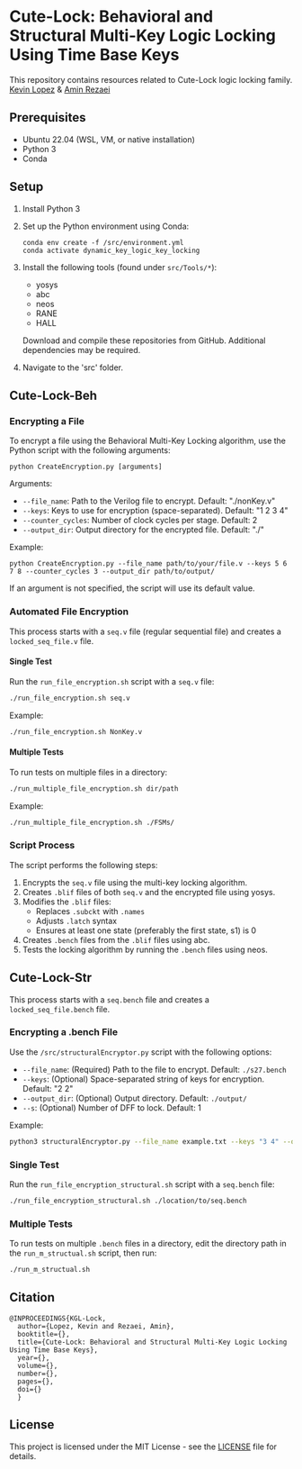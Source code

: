 # Cute-Lock: Behavioral and Structural Multi-Key Logic Locking Using Time Base Keys
This repository contains resources related to Cute-Lock logic locking family. </br>
[Kevin Lopez](https://github.com/KevinDLopez) & [Amin Rezaei](https://github.com/r3zaei) </br>

## Prerequisites

- Ubuntu 22.04 (WSL, VM, or native installation)
- Python 3
- Conda

## Setup

1. Install Python 3
2. Set up the Python environment using Conda:
   ```
   conda env create -f /src/environment.yml
   conda activate dynamic_key_logic_key_locking
   ```
3. Install the following tools (found under `src/Tools/*`):
   - yosys
   - abc
   - neos
   - RANE
   - HALL

   Download and compile these repositories from GitHub. Additional dependencies may be required.

4. Navigate to the 'src' folder.

## Cute-Lock-Beh 

### Encrypting a File

To encrypt a file using the Behavioral Multi-Key Locking algorithm, use the Python script with the following arguments:

```
python CreateEncryption.py [arguments]
```

Arguments:
- `--file_name`: Path to the Verilog file to encrypt. Default: "./nonKey.v"
- `--keys`: Keys to use for encryption (space-separated). Default: "1 2 3 4"
- `--counter_cycles`: Number of clock cycles per stage. Default: 2
- `--output_dir`: Output directory for the encrypted file. Default: "./"

Example:
```
python CreateEncryption.py --file_name path/to/your/file.v --keys 5 6 7 8 --counter_cycles 3 --output_dir path/to/output/
```

If an argument is not specified, the script will use its default value.

### Automated File Encryption

This process starts with a `seq.v` file (regular sequential file) and creates a `locked_seq_file.v` file.

#### Single Test

Run the `run_file_encryption.sh` script with a `seq.v` file:

```bash
./run_file_encryption.sh seq.v
```

Example:
```bash
./run_file_encryption.sh NonKey.v
```

#### Multiple Tests

To run tests on multiple files in a directory:

```bash
./run_multiple_file_encryption.sh dir/path
```

Example:
```bash
./run_multiple_file_encryption.sh ./FSMs/
```

### Script Process

The script performs the following steps:

1. Encrypts the `seq.v` file using the multi-key locking algorithm.
2. Creates `.blif` files of both `seq.v` and the encrypted file using yosys.
3. Modifies the `.blif` files:
   - Replaces `.subckt` with `.names`
   - Adjusts `.latch` syntax
   - Ensures at least one state (preferably the first state, s1) is 0
4. Creates `.bench` files from the `.blif` files using abc.
5. Tests the locking algorithm by running the `.bench` files using neos.

## Cute-Lock-Str

This process starts with a `seq.bench` file and creates a `locked_seq_file.bench` file.

### Encrypting a .bench File

Use the `/src/structuralEncryptor.py` script with the following options:

- `--file_name`: (Required) Path to the file to encrypt. Default: `./s27.bench`
- `--keys`: (Optional) Space-separated string of keys for encryption. Default: "2 2"
- `--output_dir`: (Optional) Output directory. Default: `./output/`
- `--s`: (Optional) Number of DFF to lock. Default: 1

Example:
```bash
python3 structuralEncryptor.py --file_name example.txt --keys "3 4" --output_dir "./encrypted_output/" --s 2
```

### Single Test

Run the `run_file_encryption_structural.sh` script with a `seq.bench` file:

```bash
./run_file_encryption_structural.sh ./location/to/seq.bench
```

### Multiple Tests

To run tests on multiple `.bench` files in a directory, edit the directory path in the `run_m_structual.sh` script, then run:

```bash
./run_m_structual.sh
```


## Citation
```
@INPROCEEDINGS{KGL-Lock,
  author={Lopez, Kevin and Rezaei, Amin},
  booktitle={}, 
  title={Cute-Lock: Behavioral and Structural Multi-Key Logic Locking Using Time Base Keys}, 
  year={},
  volume={},
  number={},
  pages={},
  doi={}
  }
```

## License
This project is licensed under the MIT License - see the [LICENSE](LICENSE) file for details.
